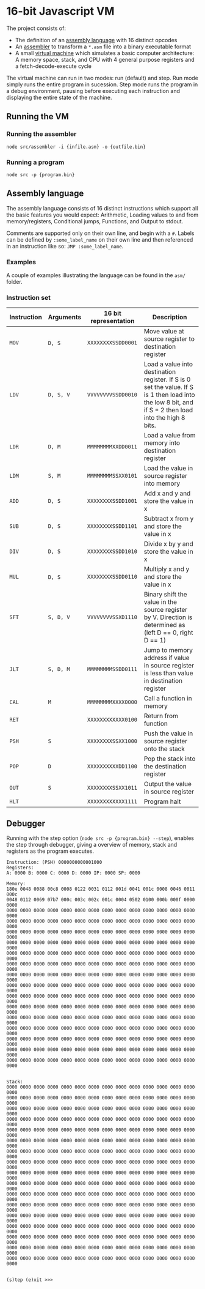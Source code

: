 # 16-bit Javascript VM

The project consists of:

- The definition of an [assembly language](https://en.wikipedia.org/wiki/Assembly_language) with 16 distinct opcodes
- An [assembler](https://en.wikipedia.org/wiki/Assembly_language#Assembler) to transform a `*.asm` file into a binary executable format
- A small [virtual machine](https://en.wikipedia.org/wiki/Virtual_machine) which simulates a basic computer architecture: A memory space, stack, and CPU with 4 general purpose registers and a fetch-decode-execute cycle

The virtual machine can run in two modes: run (default) and step. Run mode simply runs the entire program in sucession. Step mode runs the program in a debug environment, pausing before executing each instruction and displaying the entire state of the machine.

## Running the VM
### Running the assembler

`node src/assembler -i {infile.asm} -o {outfile.bin}`

### Running a program

`node src -p {program.bin}`

## Assembly language

The assembly language consists of 16 distinct instructions which support all the basic features you would expect: Arithmetic, Loading values to and from memory/registers, Conditional jumps, Functions, and Output to stdout.

Comments are supported only on their own line, and begin with a `#`.
Labels can be defined by `:some_label_name` on their own line and then referenced in an instruction like so: `JMP :some_label_name`.

### Examples

A couple of examples illustrating the language can be found in the `asm/` folder.

### Instruction set

|Instruction|Arguments|16 bit representation |Description|
|-----------|---------|-------------------------|-------------|
|`MOV`| ​​​`D, S` | `XXXXXXXXSSDD0001` | Move value at source register to destination register|
|`​LDV`| `D, S, V` | `VVVVVVVVSSDD0010` | Load a value into destination register. If S is 0 set the value. If S is 1 then load into the low 8 bit, and if S = 2 then load into the high 8 bits. |
|`LDR`| `D, M` | `MMMMMMMMXXDD0011` | Load a value from memory into destination register|
|`LDM`| `S, M` | `MMMMMMMMSSXX0101` | Load the value in source register into memory|
|`ADD`| `D, S` | `XXXXXXXXSSDD1001` | Add x and y and store the value in x|
|`SUB`| `D, S` | `XXXXXXXXSSDD1101` | Subtract x from y and store the value in x|
|`DIV`| `D, S` | `XXXXXXXXSSDD1010` | Divide x by y and store the value in x|
|`MUL`| `D, S`​ | `XXXXXXXXSSDD0110` | Multiply x and y and store the value in x|
|`SFT`| `S, D, V` | `VVVVVVVVSSXD1110` | Binary shift the value in the source register by V. Direction is determined as (left D == 0, right D == 1)|
|`JLT`| `S, D, M` | `MMMMMMMMSSDD0111` | Jump to memory address if value in source register is less than value in destination register|
|`CAL`| `M` | `MMMMMMMMXXXX0000` | Call a function in memory|
|`RET`| | `XXXXXXXXXXXX0100` | Return from function|
|`PSH`| `S` | `XXXXXXXXSSXX1000` | Push the value in source register onto the stack|
|`​POP`| `D` | `XXXXXXXXXXDD1100` | Pop the stack into the destination register|
|`OUT`| `S` | `XXXXXXXXSSXX1011` | Output the value in source register|
|`HLT`| | `XXXXXXXXXXXX1111` | Program halt|


## Debugger

Running with the step option (`node src -p {program.bin} --step`), enables the step through debugger, giving a overview of memory, stack and registers as the program executes.

```
Instruction: (PSH) 0000000000001000
Registers:
A: 0000 B: 0000 C: 0000 D: 0000 IP: 0000 SP: 0000

Memory:
180e 0048 0088 00c8 0008 0122 0031 0112 001d 0041 001c 0008 0046 0011 000c
0048 0112 0069 07b7 000c 003c 002c 001c 0004 0502 0100 000b 000f 0000 0000
0000 0000 0000 0000 0000 0000 0000 0000 0000 0000 0000 0000 0000 0000 0000
0000 0000 0000 0000 0000 0000 0000 0000 0000 0000 0000 0000 0000 0000 0000
0000 0000 0000 0000 0000 0000 0000 0000 0000 0000 0000 0000 0000 0000 0000
0000 0000 0000 0000 0000 0000 0000 0000 0000 0000 0000 0000 0000 0000 0000
0000 0000 0000 0000 0000 0000 0000 0000 0000 0000 0000 0000 0000 0000 0000
0000 0000 0000 0000 0000 0000 0000 0000 0000 0000 0000 0000 0000 0000 0000
0000 0000 0000 0000 0000 0000 0000 0000 0000 0000 0000 0000 0000 0000 0000
0000 0000 0000 0000 0000 0000 0000 0000 0000 0000 0000 0000 0000 0000 0000
0000 0000 0000 0000 0000 0000 0000 0000 0000 0000 0000 0000 0000 0000 0000
0000 0000 0000 0000 0000 0000 0000 0000 0000 0000 0000 0000 0000 0000 0000
0000 0000 0000 0000 0000 0000 0000 0000 0000 0000 0000 0000 0000 0000 0000
0000 0000 0000 0000 0000 0000 0000 0000 0000 0000 0000 0000 0000 0000 0000
0000 0000 0000 0000 0000 0000 0000 0000 0000 0000 0000 0000 0000 0000 0000
0000 0000 0000 0000 0000 0000 0000 0000 0000 0000 0000 0000 0000 0000 0000
0000 0000 0000 0000 0000 0000 0000 0000 0000 0000 0000 0000 0000 0000 0000


Stack:
0000 0000 0000 0000 0000 0000 0000 0000 0000 0000 0000 0000 0000 0000 0000
0000 0000 0000 0000 0000 0000 0000 0000 0000 0000 0000 0000 0000 0000 0000
0000 0000 0000 0000 0000 0000 0000 0000 0000 0000 0000 0000 0000 0000 0000
0000 0000 0000 0000 0000 0000 0000 0000 0000 0000 0000 0000 0000 0000 0000
0000 0000 0000 0000 0000 0000 0000 0000 0000 0000 0000 0000 0000 0000 0000
0000 0000 0000 0000 0000 0000 0000 0000 0000 0000 0000 0000 0000 0000 0000
0000 0000 0000 0000 0000 0000 0000 0000 0000 0000 0000 0000 0000 0000 0000
0000 0000 0000 0000 0000 0000 0000 0000 0000 0000 0000 0000 0000 0000 0000
0000 0000 0000 0000 0000 0000 0000 0000 0000 0000 0000 0000 0000 0000 0000
0000 0000 0000 0000 0000 0000 0000 0000 0000 0000 0000 0000 0000 0000 0000
0000 0000 0000 0000 0000 0000 0000 0000 0000 0000 0000 0000 0000 0000 0000
0000 0000 0000 0000 0000 0000 0000 0000 0000 0000 0000 0000 0000 0000 0000
0000 0000 0000 0000 0000 0000 0000 0000 0000 0000 0000 0000 0000 0000 0000
0000 0000 0000 0000 0000 0000 0000 0000 0000 0000 0000 0000 0000 0000 0000
0000 0000 0000 0000 0000 0000 0000 0000 0000 0000 0000 0000 0000 0000 0000
0000 0000 0000 0000 0000 0000 0000 0000 0000 0000 0000 0000 0000 0000 0000
0000 0000 0000 0000 0000 0000 0000 0000 0000 0000 0000 0000 0000 0000 0000


(s)tep (e)xit >>>
```
